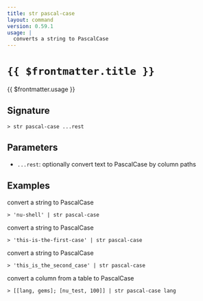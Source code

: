 ```yaml
---
title: str pascal-case
layout: command
version: 0.59.1
usage: |
  converts a string to PascalCase
---
```


# `{{ $frontmatter.title }}`

<div style='white-space: pre-wrap;'>{{ $frontmatter.usage }}</div>

## Signature

```> str pascal-case ...rest```

## Parameters

 -  `...rest`: optionally convert text to PascalCase by column paths

## Examples

convert a string to PascalCase
```shell
> 'nu-shell' | str pascal-case
```

convert a string to PascalCase
```shell
> 'this-is-the-first-case' | str pascal-case
```

convert a string to PascalCase
```shell
> 'this_is_the_second_case' | str pascal-case
```

convert a column from a table to PascalCase
```shell
> [[lang, gems]; [nu_test, 100]] | str pascal-case lang
```
